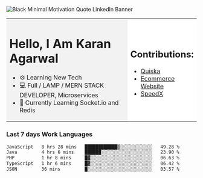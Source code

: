 <!-- ![20230107_223458 (1)-01](https://user-images.githubusercontent.com/85556603/212357966-4002f7aa-471b-4b3c-923d-f2b0d543cad5.jpeg) -->

![Black Minimal Motivation Quote LinkedIn Banner](https://github.com/KKA-0/KKA-0/assets/85556603/9f91eebb-d624-46aa-95a9-936d4ae8eaa6)



<table>
  <tr>
    <td style="width: 70%; background-color: #f2f2f2;">
      <h1>Hello, I Am Karan Agarwal</h1>
      <ul>
        <li>⚙ Learning New Tech</li>
        <li>💻 Full / LAMP / MERN STACK DEVELOPER, Microservices</li>
        <li>🙌 Currently Learning Socket.io and Redis</li>  
      </ul>
    </td>
    <td style="width: 30%; background-color: #ffffff;">
      <h2>Contributions:</h2>
      <ul>
        <li><a href="https://github.com/KKA-0/Quiska">Quiska</a></li>
         <li><a href="https://agarwal-handloom.web.app/">Ecommerce Website</a></li>
         <li><a href="https://github.com/Linkin143/SpeedX">SpeedX</a></li>
      </ul>
    </td>
  </tr>
</table>



<h3>Last 7 days Work Languages </h3> 
     
<!--START_SECTION:waka-->

```txt
JavaScript   8 hrs 28 mins   ████████████▒░░░░░░░░░░░░   49.28 %
Java         4 hrs 6 mins    ██████░░░░░░░░░░░░░░░░░░░   23.90 %
PHP          1 hr 8 mins     █▓░░░░░░░░░░░░░░░░░░░░░░░   06.63 %
TypeScript   1 hr 6 mins     █▓░░░░░░░░░░░░░░░░░░░░░░░   06.42 %
JSON         36 mins         █░░░░░░░░░░░░░░░░░░░░░░░░   03.57 %
```

<!--END_SECTION:waka-->
